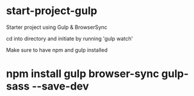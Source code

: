 # start-project-gulp
Starter project using Gulp &amp; BrowserSync

cd into directory and initiate by running 'gulp watch'

Make sure to have npm and gulp installed 

# npm install gulp browser-sync gulp-sass --save-dev